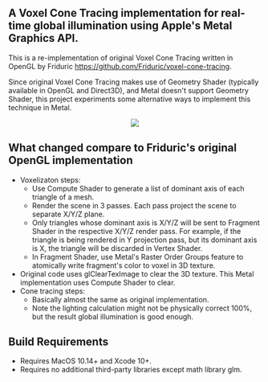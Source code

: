 A Voxel Cone Tracing implementation for real-time global illumination using Apple's Metal Graphics API.
--------------

This is a re-implementation of original Voxel Cone Tracing written in OpenGL by Friduric
https://github.com/Friduric/voxel-cone-tracing.

Since original Voxel Cone Tracing makes use of Geometry Shader (typically available in OpenGL and Direct3D),
and Metal doesn't support Geometry Shader, this project experiments some alternative ways to implement
this technique in Metal.

<p align="center">
<img src="https://github.com/Friduric/voxel-cone-tracing/blob/master/Assets/Screenshots/vct2s.png">
</p>

What changed compare to Friduric's original OpenGL implementation
--------------

* Voxelizaton steps:
    - Use Compute Shader to generate a list of dominant axis of each triangle of a mesh.
    - Render the scene in 3 passes. Each pass project the scene to separate X/Y/Z plane.
    - Only triangles whose dominant axis is X/Y/Z will be sent to Fragment Shader in the respective X/Y/Z render pass.
    For example, if the triangle is being rendered in Y projection pass, but its dominant axis is X, the triangle will be discarded
    in Vertex Shader.
    - In Fragment Shader, use Metal's Raster Order Groups feature to atomically write fragment's color to voxel in 3D texture.
* Original code uses glClearTexImage to clear the 3D texture. This Metal implementation uses Compute Shader to clear.
* Cone tracing steps:
    - Basically almost the same as original implementation.
    - Note the lighting calculation might not be physically correct 100%, but the result global illumination is good
    enough.

Build Requirements
-------
* Requires MacOS 10.14+ and Xcode 10+.
* Requires no additional third-party libraries except math library glm.